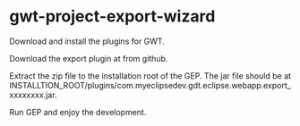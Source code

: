 # gwt-project-export-wizard

Download and install the plugins for GWT.

Download the export plugin at from github.

Extract the zip file to the installation root of the GEP. The jar file should be at INSTALLTION_ROOT/plugins/com.myeclipsedev.gdt.eclipse.webapp.export_xxxxxxxx.jar.

Run GEP and enjoy the development. 
